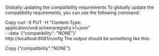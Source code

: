  Globally updating the compatibility requirements
To globally update the compatibility requirements, you can use the following command:

Copy
curl -X PUT -H "Content-Type: application/vnd.schemaregistry.v1+json" \
--data '{"compatibility": "NONE"}' \
http://localhost:8081/config
The output should be something like this:

Copy
{"compatibility":"NONE"}